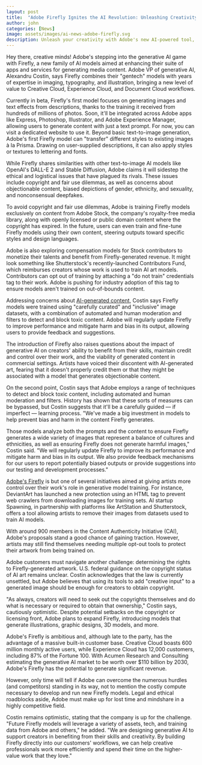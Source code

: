 ```yaml
---
layout: post
title:  "Adobe Firefly Ignites the AI Revolution: Unleashing Creativity or Fueling Controversy?"
author: john
categories: [News]
image: assets/images/ai-news-adobe-firefly.svg
description: Unleash your creativity with Adobe's new AI-powered tool, Firefly, designed to revolutionize content generation and enhance artistic workflows across the Creative Cloud ecosystem.
---
```


Hey there, creative minds! Adobe's stepping into the generative AI game with Firefly, a new family of AI models aimed at enhancing their suite of apps and services for generating media content. Adobe VP of generative AI, Alexandru Costin, says Firefly combines their "gentech" models with years of expertise in imaging, typography, and illustration, bringing a new level of value to Creative Cloud, Experience Cloud, and Document Cloud workflows.

Currently in beta, Firefly's first model focuses on generating images and text effects from descriptions, thanks to the training it received from hundreds of millions of photos. Soon, it'll be integrated across Adobe apps like Express, Photoshop, Illustrator, and Adobe Experience Manager, allowing users to generate content with just a text prompt. For now, you can visit a dedicated website to use it. Beyond basic text-to-image generation, Adobe's first Firefly model can "transfer" different styles to existing images à la Prisma. Drawing on user-supplied descriptions, it can also apply styles or textures to lettering and fonts.

While Firefly shares similarities with other text-to-image AI models like OpenAI's DALL-E 2 and Stable Diffusion, Adobe claims it will sidestep the ethical and logistical issues that have plagued its rivals. These issues include copyright and fair use dilemmas, as well as concerns about objectionable content, biased depictions of gender, ethnicity, and sexuality, and nonconsensual deepfakes.

To avoid copyright and fair use dilemmas, Adobe is training Firefly models exclusively on content from Adobe Stock, the company's royalty-free media library, along with openly licensed or public domain content where the copyright has expired. In the future, users can even train and fine-tune Firefly models using their own content, steering outputs toward specific styles and design languages.

Adobe is also exploring compensation models for Stock contributors to monetize their talents and benefit from Firefly-generated revenue. It might look something like Shutterstock's recently-launched Contributors Fund, which reimburses creators whose work is used to train AI art models. Contributors can opt out of training by attaching a "do not train" credentials tag to their work. Adobe is pushing for industry adoption of this tag to ensure models aren't trained on out-of-bounds content.

Addressing concerns about [AI-generated content](https://techwizco.com/ai-art-generator/), Costin says Firefly models were trained using "carefully curated" and "inclusive" image datasets, with a combination of automated and human moderation and filters to detect and block toxic content. Adobe will regularly update Firefly to improve performance and mitigate harm and bias in its output, allowing users to provide feedback and suggestions.

The introduction of Firefly also raises questions about the impact of generative AI on creators' ability to benefit from their skills, maintain credit and control over their work, and the viability of generated content in commercial settings. Artists have voiced their discontent with AI-generated art, fearing that it doesn't properly credit them or that they might be associated with a model that generates objectionable content.

On the second point, Costin says that Adobe employs a range of techniques to detect and block toxic content, including automated and human moderation and filters. History has shown that these sorts of measures can be bypassed, but Costin suggests that it'll be a carefully guided — if imperfect — learning process. "We've made a big investment in models to help prevent bias and harm in the content Firefly generates. 

Those models analyze both the prompts and the content to ensure Firefly generates a wide variety of images that represent a balance of cultures and ethnicities, as well as ensuring Firefly does not generate harmful images," Costin said. "We will regularly update Firefly to improve its performance and mitigate harm and bias in its output. We also provide feedback mechanisms for our users to report potentially biased outputs or provide suggestions into our testing and development processes."

[Adobe's Firefly](https://www.adobe.com/sensei/generative-ai/firefly.html) is but one of several initiatives aimed at giving artists more control over their work's role in generative model training. For instance, DeviantArt has launched a new protection using an HTML tag to prevent web crawlers from downloading images for training sets. AI startup Spawning, in partnership with platforms like ArtStation and Shutterstock, offers a tool allowing artists to remove their images from datasets used to train AI models.

With around 900 members in the Content Authenticity Initiative (CAI), Adobe's proposals stand a good chance of gaining traction. However, artists may still find themselves needing multiple opt-out tools to protect their artwork from being trained on.

Adobe customers must navigate another challenge: determining the rights to Firefly-generated artwork. U.S. federal guidance on the copyright status of AI art remains unclear. Costin acknowledges that the law is currently unsettled, but Adobe believes that using its tools to add "creative input" to a generated image should be enough for creators to obtain copyright.

"As always, creators will need to seek out the copyrights themselves and do what is necessary or required to obtain that ownership," Costin says, cautiously optimistic. Despite potential setbacks on the copyright or licensing front, Adobe plans to expand Firefly, introducing models that generate illustrations, graphic designs, 3D models, and more.

Adobe's Firefly is ambitious and, although late to the party, has the advantage of a massive built-in customer base. Creative Cloud boasts 600 million monthly active users, while Experience Cloud has 12,000 customers, including 87% of the Fortune 100. With Acumen Research and Consulting estimating the generative AI market to be worth over $110 billion by 2030, Adobe's Firefly has the potential to generate significant revenue.

However, only time will tell if Adobe can overcome the numerous hurdles (and competitors) standing in its way, not to mention the costly compute necessary to develop and run new Firefly models. Legal and ethical roadblocks aside, Adobe must make up for lost time and mindshare in a highly competitive field.

Costin remains optimistic, stating that the company is up for the challenge. "Future Firefly models will leverage a variety of assets, tech, and training data from Adobe and others," he added. "We are designing generative AI to support creators in benefiting from their skills and creativity. By building Firefly directly into our customers' workflows, we can help creative professionals work more efficiently and spend their time on the higher-value work that they love."
